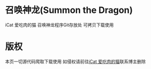 # 召唤神龙(Summon the Dragon)
iCat 爱吃肉的猫 召唤神龙程序Git存放处
可拷贝下载使用

# 版权
本页一切源代码爬取下载使用
如侵权请前往[iCat 爱吃肉的猫](https://meuicat.com/)联系博主删除